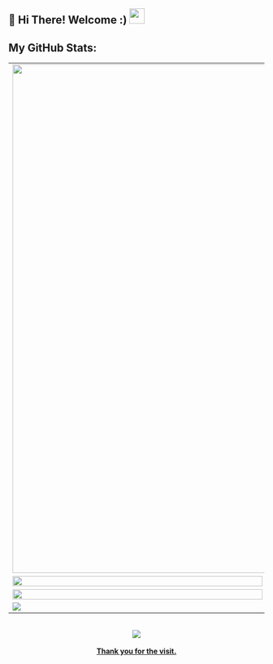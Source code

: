 ## 👋 Hi There! Welcome :) <img src="https://github.githubassets.com/images/mona-loading-dark.gif" width="30"/>
<!--
<img width="50%" src="https://mblogthumb-phinf.pstatic.net/MjAxODExMDFfMTcw/MDAxNTQxMDQyMDg4MjQ0.B0N974qP_FCEw6Hj28xDjRYXTHU6R7M7pEpvsRKhqlAg.zaTEhwKDfmQql81e44pyBapnlvdO38GdJHME-V_fQkAg.GIF.yellowouk2/1540993661620.GIF?type=w800"/>

**`The Code Sorcerer (Student/Developer)`**<br/>
**`Learing Mystic Arts (Web App Sorcery)`** 


```
 "Writing code is like performing magic; you turn abstract thoughts into tangible wonders." 
```

I'm Rahul, an undergraduate student with a passion for web app development. Currently, I'm pursuing a Bachelor's degree in Computer Science. I enjoy learning new things, building projects, and solving problems. I'm dedicated to studying every day to achieve my dreams. 

> *Connect with me via:*

[![X](https://img.shields.io/badge/X-black.svg?logo=X&logoColor=white)](https://x.com/rahulcodes01) [![Gmail](https://img.shields.io/badge/Gmail-D14836?logo=gmail&logoColor=white)](mailto:mp902785@gmail.com)
 [![LinkedIn](https://img.shields.io/badge/LinkedIn-%230077B5.svg?logo=linkedin&logoColor=white)](https://linkedin.com/in/rahul-patel-6b3143220) [![GitHub](https://img.shields.io/badge/GitHub-%23121011.svg?logo=github&logoColor=white)](https://github.com/rahulpatel902)
 [![LeetCode](https://img.shields.io/badge/LeetCode-%23FFA116.svg?logo=leetcode&logoColor=black)](https://leetcode.com/) [![Instagram](https://img.shields.io/badge/Instagram-%23E4405F.svg?logo=Instagram&logoColor=white)](https://instagram.com/rahul_p902)


## More About Me:
- 🔭 I'm a Bachelor's student in Computer Science.
- 🌱 Currently learning MERN Stack and Data Structures & Algorithms.
- 🌐 I speak: Hindi, English (semi-fluent) and am also learning Japanese.
- 💬 Ask me about Programming, Web Development, Data Structures & Algorithms.
- 🎮 Hobbies include solving problems on LeetCode, watching anime, reading manga, playing video games & drawing.
- ✨ Fun fact: Dark mode is my go-to aesthetic!.
  
## Language, Framework & Tools:

<table>
  <tr>
    <td>&nbsp;</td> 
    <th scope="col">Stack</th>
  </tr>
  <tr>
    <th align="left" scope="row">Languages</th>
    <td>
      <img src="https://img.shields.io/badge/C-%2300599C.svg?style=flat-square&logo=c&logoColor=white" alt="C"/>
      <img src="https://img.shields.io/badge/c%2B%2B-%2300599C.svg?style=flat-square&logo=c%2B%2B&logoColor=white" alt="C++"/>
      <img src="https://img.shields.io/badge/java-%23ED8B00.svg?style=flat-square&logo=openjdk&logoColor=white" alt="Java"/>
      <img src="https://img.shields.io/badge/kotlin-%237F52FF.svg?style=flat-square&logo=kotlin&logoColor=white" alt="Kotlin"/>
      <img src="https://img.shields.io/badge/python-3670A0?style=flat-square&logo=python&logoColor=ffdd54" alt="Python"/>
      <img src="https://img.shields.io/badge/html5-%23E34F26.svg?style=flat-square&logo=html5&logoColor=white" alt="HTML5"/>
      <img src="https://img.shields.io/badge/css3-%231572B6.svg?style=flat-square&logo=css3&logoColor=white" alt="CSS3"/>
      <img src="https://img.shields.io/badge/javascript-%23323330.svg?style=flat-square&logo=javascript&logoColor=%23F7DF1E" alt="JavaScript"/>
      <img src="https://img.shields.io/badge/typescript-%23007ACC.svg?style=flat-square&logo=typescript&logoColor=white" alt="TypeScript"/>
      <img src="https://img.shields.io/badge/markdown-%23000000.svg?style=flat-square&logo=markdown&logoColor=white" alt="Markdown"/>
      <img src="https://img.shields.io/badge/latex-%23008080.svg?style=flat-square&logo=latex&logoColor=white" alt="LaTeX"/>
      <img src="https://img.shields.io/badge/php-%237A7A7A.svg?style=flat-square&logo=php&logoColor=white" alt="PHP"/>
      <img src="https://img.shields.io/badge/sql-%234479A1.svg?style=flat-square&logo=sql&logoColor=white" alt="SQL"/>
    </td>
  </tr>
  <tr>
    <th align="left" scope="row">Frameworks, Libraries & Server</th>
    <td>
      <img src="https://img.shields.io/badge/React-%2320232a.svg?style=flat-square&logo=react&logoColor=%2361DAFB" alt="React"/>
      <img src="https://img.shields.io/badge/React_Router-CA4245?style=flat-square&logo=react-router&logoColor=white" alt="React Router"/>
      <img src="https://img.shields.io/badge/Next.js-black?style=flat-square&logo=next.js&logoColor=white" alt="Next.js"/>
      <img src="https://img.shields.io/badge/Redux-%23593d88.svg?style=flat-square&logo=redux&logoColor=white" alt="Redux"/>
      <img src="https://img.shields.io/badge/express.js-%23404d59.svg?style=flat-square&logo=express&logoColor=%2361DAFB" alt="Express.js"/>
      <img src="https://img.shields.io/badge/tailwindcss-%2338B2AC.svg?style=flat-square&logo=tailwind-css&logoColor=white" alt="TailwindCSS"/>
      <img src="https://img.shields.io/badge/Node.js-339933?style=flat-square&logo=Node.js&logoColor=white"/>
    </td>
  </tr>
  <tr>
    <th align="left" scope="row">Databases, Cloud & Hosting </th>
    <td>
      <img src="https://img.shields.io/badge/MongoDB-%234ea94b.svg?style=flat-square&logo=mongodb&logoColor=white" alt="MongoDB"/>
      <img src="https://img.shields.io/badge/mysql-4479A1.svg?style=flat-square&logo=mysql&logoColor=white" alt="MySQL"/>
      <img src="https://img.shields.io/badge/AWS-232F3E?style=flat-square&logo=amazonwebservices&logoColor=white"/>
	  <img src="https://img.shields.io/badge/Docker-2496ED?style=flat-square&logo=docker&logoColor=white"/>
     <img src="https://img.shields.io/badge/Kubernetes-326CE5?style=flat-square&logo=kubernetes&logoColor=white"/>
      <img src="https://img.shields.io/badge/GoogleCloud-%234285F4.svg?style=flat-square&logo=google-cloud&logoColor=white" alt="Google Cloud"/>
      <img src="https://img.shields.io/badge/Firebase-%23039BE5.svg?style=flat-square&logo=firebase" alt="Firebase"/>
      <img src="https://img.shields.io/badge/github%20pages-121013?style=flat-square&logo=github&logoColor=white" alt="GitHub Pages"/>
      <img src="https://img.shields.io/badge/heroku-%23430098.svg?style=flat-square&logo=heroku&logoColor=white" alt="Heroku"/>
      <img src="https://img.shields.io/badge/netlify-%23000000.svg?style=flat-square&logo=netlify&logoColor=#00C7B7" alt="Netlify"/>
      <img src="https://img.shields.io/badge/vercel-%23000000.svg?style=flat-square&logo=vercel&logoColor=white" alt="Vercel"/>
      <img src="https://img.shields.io/badge/notion-%23000000.svg?style=flat-square&logo=notion&logoColor=white" alt="Notion"/>
    </td>
  </tr>
  <tr>
    <th align="left" scope="row">Software and Tools</th>
    <td>
      <img src="https://img.shields.io/badge/Adobe%20After%20Effects-9999FF.svg?style=flat-square&logo=Adobe%20After%20Effects&logoColor=white" alt="Adobe After Effects"/>
      <img src="https://img.shields.io/badge/Adobe%20Premiere%20Pro-9999FF.svg?style=flat-square&logo=Adobe%20Premiere%20Pro&logoColor=white" alt="Adobe Premiere Pro"/>
      <img src="https://img.shields.io/badge/Adobe%20Lightroom-31A8FF.svg?style=flat-square&logo=Adobe%20Lightroom&logoColor=white" alt="Adobe Lightroom"/>
      <img src="https://img.shields.io/badge/Adobe%20Photoshop-%2331A8FF.svg?style=flat-square&logo=Adobe%20Photoshop&logoColor=white" alt="Adobe Photoshop"/>
      <img src="https://img.shields.io/badge/Adobe%20Illustrator-%23FF9A00.svg?style=flat-square&logo=Adobe%20Illustrator&logoColor=white" alt="Adobe Illustrator"/>
      <img src="https://img.shields.io/badge/Adobe%20XD-470137?style=flat-square&logo=Adobe%20XD&logoColor=#FF61F6" alt="Adobe XD"/>
           <img src="https://img.shields.io/badge/Figma-%23F24E1E.svg?style=flat-square&logo=Figma&logoColor=white" alt="Figma"/>
           <img src="https://img.shields.io/badge/Postman-FF6C37?style=flat-square&logo=Postman&logoColor=white" alt="Postman"/>
      <img src="https://img.shields.io/badge/git-%23F05033.svg?style=flat-square&logo=Git&logoColor=white" alt="Git"/>
      <img src="https://img.shields.io/badge/github-%23121011.svg?style=flat-square&logo=github&logoColor=white" alt="GitHub"/>
    </td>
  </tr>
</table>

-->
## My GitHub Stats:
<table>
   <tr>
     <td colspan="2">
	<img src="http://github-profile-summary-cards.vercel.app/api/cards/profile-details?username=rahulpatel902&theme=midnight_purple"  style="width: 1000px;">	
     </td>
  </tr>
  <tr>
    <td>
      <img src="https://github-readme-streak-stats.herokuapp.com/?user=rahulpatel902&theme=midnight-purple&hide_border=true"  style="width: 100%;">
    </td>
   <td>
	<img src="https://github-readme-stats.vercel.app/api?username=rahulpatel902&theme=midnight-purple&hide_border=true&include_all_commits=true&count_private=true" style="width: 100%; ">
   </td>
  </tr>  
  <tr>
    <td>
     <img src="https://github-readme-stats.vercel.app/api/top-langs/?username=rahulpatel902&theme=midnight-purple&hide_border=true&include_all_commits=true&count_private=true&layout=compact"  style="width: 100%; ">
    </td>
     <td>
      <img src="https://github-contributor-stats.vercel.app/api?username=rahulpatel902&limit=5&theme=midnight-purple&hide_border=true&combine_all_yearly_contributions=true"  style="width: 100%;">
    </td>
  </tr>
  <tr>
  <td colspan="2">
	  <img src="https://github-readme-activity-graph.vercel.app/graph?username=rahulpatel902&bg_color=000000&color=9745f5&line=9745f5&point=c7c6c6&area=true&hide_border=true&days=40">
  </td>
   </tr>
</table>

<!--
## My workspace
![ASUS](https://img.shields.io/badge/ASUS-%23000000.svg?&style=flat-square&logo=asus&logoColor=white)
![Windows 11](https://img.shields.io/badge/Windows%2011-%230079D1.svg?&style=flat-square&logo=windows&logoColor=white)
![Ubuntu](https://img.shields.io/badge/Linux%20Ubuntu-%230078D6.svg?&style=flat-square&logo=ubuntu&logoColor=white)
![AMD Ryzen 5600H](https://img.shields.io/badge/AMD%20Ryzen%205600H-%23ED1C24.svg?&style=flat-square&logo=amd&logoColor=white)
![SSD 512GB](https://img.shields.io/badge/SSD-512GB-%230071C5.svg?&style=flat-square&logoColor=white)
![RAM 16GB](https://img.shields.io/badge/RAM-16GB-%230071C5.svg?&style=flat-square&logo=ram&logoColor=white)
![Chrome](https://img.shields.io/badge/Chrome-%234285F4.svg?&style=flat-square&logo=google-chrome&logoColor=white)
![Arc Browser](https://img.shields.io/badge/Arc%20Browser-%23000000.svg?&style=flat-square&logo=arc-browser&logoColor=white)
![VS Code](https://img.shields.io/badge/VS%20Code-%23007ACC.svg?&style=flat-square&logo=visual-studio-code&logoColor=white)
![Windows Terminal](https://img.shields.io/badge/Windows%20Terminal-%234D4D4D.svg?&style=flat-square&logo=windows-terminal&logoColor=white)
-->

 <br>

<div align="center">
<!-- 	<img src="https://visitcount.itsvg.in/api?id=rahulpatel902&icon=5&color=6" alt="Visit Count"> -->
	<img src="https://komarev.com/ghpvc/?username=rahulpatel902&color=blueviolet&style=flat-square&abbreviated=true">
<br> <br>
<span><b><u>Thank you for the visit.</u></b></span>
</div>

